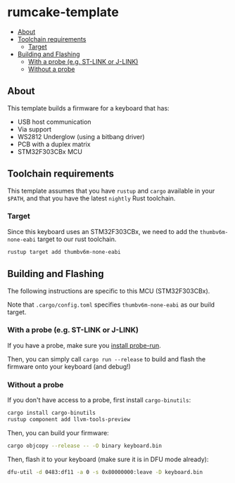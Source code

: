 # rumcake-template

<!--toc:start-->
  - [About](#about)
  - [Toolchain requirements](#toolchain-requirements)
    - [Target](#target)
  - [Building and Flashing](#building-and-flashing)
    - [With a probe (e.g. ST-LINK or J-LINK)](#with-a-probe-eg-st-link-or-j-link)
    - [Without a probe](#without-a-probe)
<!--toc:end-->

## About

This template builds a firmware for a keyboard that has:

- USB host communication
- Via support
- WS2812 Underglow (using a bitbang driver)
- PCB with a duplex matrix
- STM32F303CBx MCU

## Toolchain requirements

This template assumes that you have `rustup` and `cargo` available in your `$PATH`, and that you have the latest `nightly` Rust toolchain.

### Target

Since this keyboard uses an STM32F303CBx, we need to add the `thumbv6m-none-eabi` target to our rust toolchain.

```bash
rustup target add thumbv6m-none-eabi
```

## Building and Flashing

The following instructions are specific to this MCU (STM32F303CBx).

Note that `.cargo/config.toml` specifies `thumbv6m-none-eabi` as our build target.

### With a probe (e.g. ST-LINK or J-LINK)

If you have a probe, make sure you [install probe-run](https://probe.rs/docs/getting-started/installation/).

Then, you can simply call `cargo run --release` to build and flash the firmware onto your keyboard (and debug!)

### Without a probe

If you don't have access to a probe, first install `cargo-binutils`:

```bash
cargo install cargo-binutils
rustup component add llvm-tools-preview
```

Then, you can build your firmware:

```bash
cargo objcopy --release -- -O binary keyboard.bin
```

Then, flash it to your keyboard (make sure it is in DFU mode already):

```bash
dfu-util -d 0483:df11 -a 0 -s 0x80000000:leave -D keyboard.bin
```
